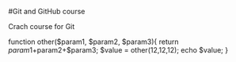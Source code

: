 #Git and GitHub course

Crach course for Git

function other($param1, $param2, $param3){
return $param1+$param2+$param3;
$value = other(12,12,12);
echo $value;
}